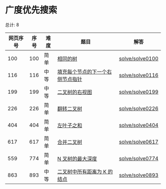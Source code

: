 # 广度优先搜索

<!--- table -->


总计: 8

| 网页序号 | 序号 | 难度 | 题目                    | 解答                      |
| ---- | ---- | ---- | ------------------ | ---------------- |
| 100 | 100 | 简单 | [相同的树](https://leetcode-cn.com/problems/same-tree/) | [solve/solve0100](../solve/solve0100)|
| 116 | 116 | 中等 | [填充每个节点的下一个右侧节点指针](https://leetcode-cn.com/problems/populating-next-right-pointers-in-each-node/) | [solve/solve0116](../solve/solve0116)|
| 199 | 199 | 中等 | [二叉树的右视图](https://leetcode-cn.com/problems/binary-tree-right-side-view/) | [solve/solve0199](../solve/solve0199)|
| 226 | 226 | 简单 | [翻转二叉树](https://leetcode-cn.com/problems/invert-binary-tree/) | [solve/solve0226](../solve/solve0226)|
| 404 | 404 | 简单 | [左叶子之和](https://leetcode-cn.com/problems/sum-of-left-leaves/) | [solve/solve0404](../solve/solve0404)|
| 617 | 617 | 简单 | [合并二叉树](https://leetcode-cn.com/problems/merge-two-binary-trees/) | [solve/solve0617](../solve/solve0617)|
| 559 | 774 | 简单 | [N 叉树的最大深度](https://leetcode-cn.com/problems/maximum-depth-of-n-ary-tree/) | [solve/solve0774](../solve/solve0774)|
| 863 | 893 | 中等 | [二叉树中所有距离为 K 的结点](https://leetcode-cn.com/problems/all-nodes-distance-k-in-binary-tree/) | [solve/solve0893](../solve/solve0893)|
